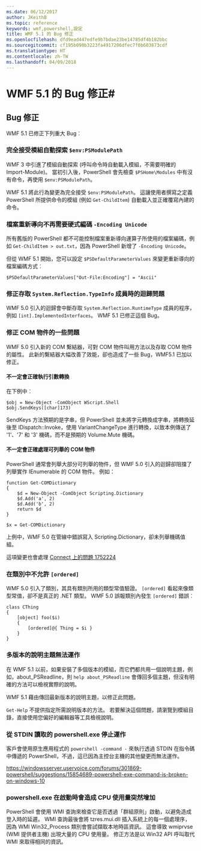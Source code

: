 ```yaml
---
ms.date: 06/12/2017
author: JKeithB
ms.topic: reference
keywords: wmf,powershell,設定
title: WMF 5.1 的 Bug 修正
ms.openlocfilehash: dfd9ead447edfe9b7bdae23be14785df4b182bbc
ms.sourcegitcommit: cf195b090b3223fa4917206dfec7f0b603873cdf
ms.translationtype: HT
ms.contentlocale: zh-TW
ms.lasthandoff: 04/09/2018
---
```

# <a name="bug-fixes-in-wmf-51"></a>WMF 5.1 的 Bug 修正#

## <a name="bug-fixes"></a>Bug 修正 ##

WMF 5.1 已修正下列重大 Bug︰

### <a name="module-auto-discovery-fully-honors-envpsmodulepath"></a>完全接受模組自動探索 `$env:PSModulePath` ###

WMF 3 中引進了模組自動探索 (呼叫命令時自動載入模組，不需要明確的 Import-Module)。
當初引入後，PowerShell 會先檢查 `$PSHome\Modules` 中有沒有命令，再使用 `$env:PSModulePath`。

WMF 5.1 將此行為變更為完全接受 `$env:PSModulePath`。
這讓使用者撰寫之定義 PowerShell 所提供命令的模組 (例如 `Get-ChildItem`) 自動載入並正確覆寫內建的命令。

### <a name="file-redirection-no-longer-hard-codes--encoding-unicode"></a>檔案重新導向不再需要硬式編碼 `-Encoding Unicode` ###

所有舊版的 PowerShell 都不可能控制檔案重新導向運算子所使用的檔案編碼，例如 `Get-ChildItem > out.txt`，因為 PowerShell 新增了 `-Encoding Unicode`。

但從 WMF 5.1 開始，您可以設定 `$PSDefaultParameterValues` 來變更重新導向的檔案編碼方式︰

```
$PSDefaultParameterValues["Out-File:Encoding"] = "Ascii"
```

### <a name="fixed-a-regression-in-accessing-members-of-systemreflectiontypeinfo"></a>修正存取 `System.Reflection.TypeInfo` 成員時的迴歸問題 ###

WMF 5.0 引入的迴歸會中斷存取 `System.Reflection.RuntimeType` 成員的程序，例如 `[int].ImplementedInterfaces`。
WMF 5.1 已修正這個 Bug。


### <a name="fixed-some-issues-with-com-objects"></a>修正 COM 物件的一些問題 ###

WMF 5.0 引入新的 COM 繫結器，可對 COM 物件叫用方法以及存取 COM 物件的屬性。
此新的繫結器大幅改善了效能，卻也造成了一些 Bug，WMF5.1 已加以修正。

#### <a name="argument-conversions-were-not-always-performed-correctly"></a>不一定會正確執行引數轉換 ####

在下例中︰

```
$obj = New-Object -ComObject WScript.Shell
$obj.SendKeys([char]173)
```

SendKeys 方法預期的是字串，但 PowerShell 並未將字元轉換成字串，將轉換延後至 IDispatch::Invoke，使用 VariantChangeType 進行轉換，以致本例傳送了 '1'、'7' 和 '3' 機碼，而不是預期的 Volume.Mute 機碼。

#### <a name="enumerable-com-objects-not-always-handled-correctly"></a>不一定會正確處理可列舉的 COM 物件 ####

PowerShell 通常會列舉大部分可列舉的物件，但 WMF 5.0 引入的迴歸卻阻擋了列舉實作 IEnumerable 的 COM 物件。  例如：

```
function Get-COMDictionary
{
    $d = New-Object -ComObject Scripting.Dictionary
    $d.Add('a', 2)
    $d.Add('b', 2)
    return $d
}

$x = Get-COMDictionary
```

上例中，WMF 5.0 在管線中錯誤寫入 Scripting.Dictionary，卻未列舉機碼值組。

這項變更也會處理 [Connect 上的問題 1752224](https://connect.microsoft.com/PowerShell/feedback/details/1752224)

### <a name="ordered-was-not-allowed-inside-classes"></a>在類別中不允許 `[ordered]` ###

WMF 5.0 引入了類別，其具有類別所用的類型常值驗證。
`[ordered]` 看起來像類型常值，卻不是真正的 .NET 類型。
WMF 5.0 誤報類別內發生 `[ordered]` 錯誤︰

```
class CThing
{
    [object] foo($i)
    {
        [ordered]@{ Thing = $i }
    }
}
```


### <a name="help-on-about-topics-with-multiple-versions-does-not-work"></a>多版本的說明主題無法運作 ###

在 WMF 5.1 以前，如果安裝了多個版本的模組，而它們都共用一個說明主題，例如，about_PSReadline，則 `help about_PSReadline` 會傳回多個主題，但沒有明確的方法可以檢視實際的說明。

WMF 5.1 藉由傳回最新版本的說明主題，以修正此問題。

`Get-Help` 不提供指定所需說明版本的方法。
若要解決這個問題，請瀏覽到模組目錄，直接使用您偏好的編輯器等工具檢視說明。

### <a name="powershellexe-reading-from-stdin-stopped-working"></a>從 STDIN 讀取的 powershell.exe 停止運作

客戶會使用原生應用程式的 `powershell -command -` 來執行透過 STDIN 在指令碼中傳遞的 PowerShell，不過，這已因為主控台主機的其他變更而無法運作。

https://windowsserver.uservoice.com/forums/301869-powershell/suggestions/15854689-powershell-exe-command-is-broken-on-windows-10

### <a name="powershellexe-creates-spike-in-cpu-usage-on-startup"></a>powershell.exe 在啟動時會造成 CPU 使用量突然增加

PowerShell 會使用 WMI 查詢來檢查它是否透過「群組原則」啟動，以避免造成登入時的延遲。
WMI 查詢最後會將 tzres.mui.dll 插入系統上的每一個處理序，因為 WMI Win32_Process 類別會嘗試擷取本地時區資訊。
這會導致 wmiprvse (WMI 提供者主機) 出現大量的 CPU 使用量。
修正方法是以 Win32 API 呼叫取代 WMI 來取得相同的資訊。